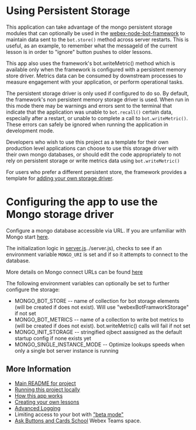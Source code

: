 # Using Persistent Storage

This application can take advantage of the mongo persistent storage modules that can optionally be used in the [webex-node-bot-framework](https://github.com/webex/webex-bot-node-framework) to maintain data sent to the `bot.store()` method across server restarts.   This is useful, as an example, to remember what the messageId of the current lesson is in order to "ignore" button pushes to older lessons.

This app also uses the framework's bot.writeMetric() method which is available only when the framework is configured with a persistent memory store driver. Metrics data can be consumed by downstream processes to measure engagement with your application, or perform operational tasks.

The persistent storage driver is only used if configured to do so.  By default, the framework's non persistent memory storage driver is used.  When run in this mode there may be warnings and errors sent to the terminal that indicate that the application was unable to `bot.recall()` certain data, especially after a restart, or unable to complete a call to `bot.writeMetric()`.   These errors can safely be ignored when running the application in development mode.

Developers who wish to use this project as a template for their own production level applications can choose to use this storage driver with their own mongo databases, or should edit the code appropriately to not rely on persistent storage or write metrics data using `bot.writeMetric()`

For users who prefer a different persistent store, the framework provides a template for [adding your own storage driver](https://github.com/webex/webex-bot-node-framework/tree/master/storage).

# Configuring the app to use the Mongo storage driver
Configure a mongo database accessible via URL.   If you are unfamiliar with Mongo start [here](https://www.mongodb.com/cloud/atlas).

The initialization logic in [server.js]()../server.js), checks to see if an environment variable `MONGO_URI` is set and if so it attempts to connect to the database.   

More details on Mongo connect URLs can be found [here](https://docs.mongodb.com/manual/reference/connection-string)

The following environment variables can optionally be set to further configure the storage:


* MONGO_BOT_STORE -- name of collection for bot storage elements (will be created if does not exist).  Will use "webexBotFramworkStorage" if not set
* MONGO_BOT_METRICS -- name of a collection to write bot metrics to (will be created if does not exist). bot.writeMetric() calls will fail if not set
* MONGO_INIT_STORAGE -- stringified ojbect aassigned as the default startup config if none exists yet
* MONGO_SINGLE_INSTANCE_MODE -- Optimize lookups speeds when only a single bot server instance is running


## More Information

* [Main README for project](../README.md)
* [Running this project locally](.doc/running.md)
* [How this app works](.doc/overview.md)
* [Creating your own lessons](.doc/lessons.md)
* [Advanced Logging](./logging.md)
* Limiting access to your bot with ["beta mode"](./beta-mode.md) 
* [Ask Buttons and Cards School](https://eurl.io/#SJiS9VKTH) Webex Teams space.
